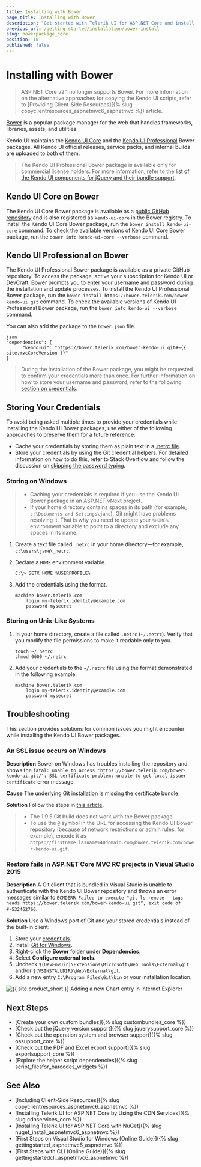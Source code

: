 ```yaml
---
title: Installing with Bower
page_title: Installing with Bower
description: "Get started with Telerik UI for ASP.NET Core and install the helpers by using the Bower package manager."
previous_url: /getting-started/installation/bower-install
slug: bowerpackage_core
position: 10
published: false
---
```


# Installing with Bower

> ASP.NET Core v2.1 no longer supports Bower. For more information on the alternative approaches for copying the Kendo UI scripts, refer to [Providing Client-Side Resources]({% slug copyclientresources_aspnetmvc6_aspnetmvc %}) article.

[Bower](https://bower.io/) is a popular package manager for the web that handles frameworks, libraries, assets, and utilities.

Kendo UI maintains the [Kendo UI Core](#kendo-ui-core-on-bower) and the [Kendo UI Professional](#kendo-ui-professional-on-bower) Bower packages. All Kendo UI official releases, service packs, and internal builds are uploaded to both of them.

> The Kendo UI Professional Bower package is available only for commercial license holders. For more information, refer to the [list of the Kendo UI components for jQuery and their bundle support](https://docs.telerik.com/kendo-ui/introduction#list-of-widgets).

## Kendo UI Core on Bower

The Kendo UI Core Bower package is available as a [public GitHub repository](https://github.com/kendo-labs/bower-kendo-ui) and is also registered as `kendo-ui-core` in the Bower registry. To install the Kendo UI Core Bower package, run the `bower install kendo-ui-core` command. To check the available versions of Kendo UI Core Bower package, run the `bower info kendo-ui-core --verbose` command.

## Kendo UI Professional on Bower

The Kendo UI Professional Bower package is available as a private GitHub repository. To access the package, active your subscription for Kendo UI or DevCraft. Bower prompts you to enter your username and password during the installation and update processes. To install the Kendo UI Professional Bower package, run the `bower install https://bower.telerik.com/bower-kendo-ui.git` command. To check the available versions of Kendo UI Professional Bower package, run the `bower info kendo-ui --verbose` command.

You can also add the package to the `bower.json` file.

```
json
"dependencies": {
      "kendo-ui": "https://bower.telerik.com/bower-kendo-ui.git#~{{ site.mvcCoreVersion }}"
}
```

> During the installation of the Bower package, you might be requested to confirm your credentials more than once. For further information on how to store your username and password, refer to the following [section on credentials](#storing-your-credentials).

## Storing Your Credentials

To avoid being asked multiple times to provide your credentials while installing the Kendo UI Bower packages, use either of the following approaches to preserve them for a future reference:

* Cache your credentials by storing them as plain text in a [.netrc file](http://www.mavetju.org/unix/netrc.php).
* Store your credentials by using the Git credential helpers. For detailed information on how to do this, refer to Stack Overflow and follow the discussion on [skipping the password typing](http://stackoverflow.com/questions/5343068/is-there-a-way-to-skip-password-typing-when-using-https-github).

### Storing on Windows

> * Caching your credentials is required if you use the Kendo UI Bower package in an ASP.NET vNext project.
> * If your home directory contains spaces in its path (for example, `c:\Documents and Settings\jane`), Git might have problems resolving it. That is why you need to update your `%HOME%` environment variable to point to a directory and exclude any spaces in its name.

1. Create a text file called `_netrc` in your home directory&mdash;for example, `c:\users\jane\_netrc`.
1. Declare a `HOME` environment variable.

      ```
      C:\> SETX HOME %USERPROFILE%
      ```

1. Add the credentials using the format.

      ```
      machine bower.telerik.com
          login my-telerik.identity@example.com
          password mysecret
      ```

### Storing on Unix-Like Systems

1. In your home directory, create a file called `.netrc` (`~/.netrc`). Verify that you modify the file permissions to make it readable only to you.

      ```batch sh
      touch ~/.netrc
      chmod 0600 ~/.netrc
      ```

1. Add your credentials to the `~/.netrc` file using the format demonstrated in the following example.

      ```batch
      machine bower.telerik.com
          login my-telerik.identity@example.com
          password mysecret
      ```

## Troubleshooting

This section provides solutions for common issues you might encounter while installing the Kendo UI Bower packages.

### An SSL issue occurs on Windows

**Description** Bower on Windows has troubles installing the repository and shows the `fatal: unable to access 'https://bower.telerik.com/bower-kendo-ui.git/': SSL certificate problem: unable to get local issuer certificate` error message.

**Cause** The underlying Git installation is missing the certificate bundle.

**Solution** Follow the steps in [this article](https://docs.microsoft.com/en-us/archive/blogs/phkelley/adding-a-corporate-or-self-signed-certificate-authority-to-git-exes-store).

> * The 1.9.5 Git build does not work with the Bower package.
> * To use the `@` symbol in the URL for accessing the Kendo UI Bower repository (because of network restrictions or admin rules, for example), encode it as `https://firstname.lasname%40domain.com@bower.telerik.com/bower-kendo-ui.git`.

### Restore fails in ASP.NET Core MVC RC projects in Visual Studio 2015

**Description** A Git client that is bundled in Visual Studio is unable to authenticate with the Kendo UI Bower repository and throws an error messages similar to `ECMDERR Failed to execute "git ls-remote --tags --heads https://bower.telerik.com/bower-kendo-ui.git", exit code of #-532462766`.

**Solution** Use a Windows port of Git and your stored credentials instead of the built-in client:

1. Store your [credentials](#store-on-windows).
1. Install [Git for Windows](https://gitforwindows.org/).
1. Right-click the **Bower** folder under **Dependencies**.
1. Select **Configure external tools**.
1. Uncheck `$(DevEnvDir)\Extensions\Microsoft\Web Tools\External\git` and/or `$(VSINSTALLDIR)\Web\External\git`.
1. Add a new entry `C:\Program Files\Git\bin` or your installation location.

![{{ site.product_short }} Adding a new Chart entry in Internet Explorer](../images/vs2015-external-tools.png)

## Next Steps

* [Create your own custom bundles]({% slug custombundles_core %})
* [Check out the jQuery version support]({% slug jquerysupport_core %})
* [Check out the operation system and browser support]({% slug ossupport_core %})
* [Check out the PDF and Excel export support]({% slug exportsupport_core %})
* [Explore the helper script dependencies]({% slug script_filesfor_barcodes_widgets %})

## See Also

* [Including Client-Side Resources]({% slug copyclientresources_aspnetmvc6_aspnetmvc %})
* [Installing Telerik UI for ASP.NET Core by Using the CDN Services]({% slug cdnservices_core %})
* [Installing Telerik UI for ASP.NET Core with NuGet]({% slug nuget_install_aspnetmvc6_aspnetmvc %})
* [First Steps on Visual Studio for Windows (Online Guide)]({% slug gettingstarted_aspnetmvc6_aspnetmvc %})
* [First Steps with CLI (Online Guide)]({% slug gettingstartedcli_aspnetmvc6_aspnetmvc %})
